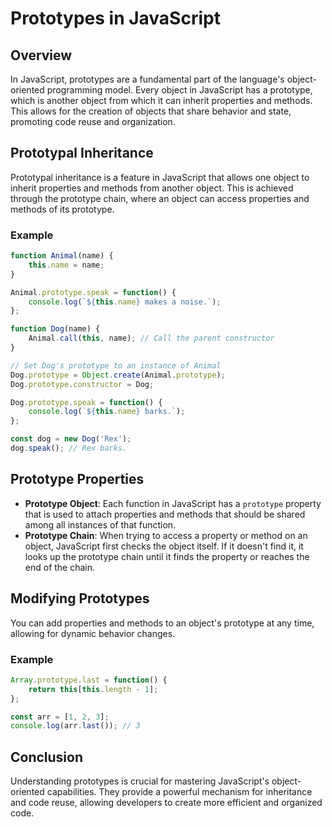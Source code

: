 # Prototypes in JavaScript

## Overview
In JavaScript, prototypes are a fundamental part of the language's object-oriented programming model. Every object in JavaScript has a prototype, which is another object from which it can inherit properties and methods. This allows for the creation of objects that share behavior and state, promoting code reuse and organization.

## Prototypal Inheritance
Prototypal inheritance is a feature in JavaScript that allows one object to inherit properties and methods from another object. This is achieved through the prototype chain, where an object can access properties and methods of its prototype.

### Example
```javascript
function Animal(name) {
    this.name = name;
}

Animal.prototype.speak = function() {
    console.log(`${this.name} makes a noise.`);
};

function Dog(name) {
    Animal.call(this, name); // Call the parent constructor
}

// Set Dog's prototype to an instance of Animal
Dog.prototype = Object.create(Animal.prototype);
Dog.prototype.constructor = Dog;

Dog.prototype.speak = function() {
    console.log(`${this.name} barks.`);
};

const dog = new Dog('Rex');
dog.speak(); // Rex barks.
```

## Prototype Properties
- **Prototype Object**: Each function in JavaScript has a `prototype` property that is used to attach properties and methods that should be shared among all instances of that function.
- **Prototype Chain**: When trying to access a property or method on an object, JavaScript first checks the object itself. If it doesn't find it, it looks up the prototype chain until it finds the property or reaches the end of the chain.

## Modifying Prototypes
You can add properties and methods to an object's prototype at any time, allowing for dynamic behavior changes.

### Example
```javascript
Array.prototype.last = function() {
    return this[this.length - 1];
};

const arr = [1, 2, 3];
console.log(arr.last()); // 3
```

## Conclusion
Understanding prototypes is crucial for mastering JavaScript's object-oriented capabilities. They provide a powerful mechanism for inheritance and code reuse, allowing developers to create more efficient and organized code.